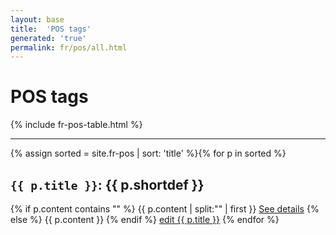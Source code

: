 ```yaml
---
layout: base
title:  'POS tags'
generated: 'true'
permalink: fr/pos/all.html
---
```


# POS tags

{% include fr-pos-table.html %}

----------

{% assign sorted = site.fr-pos | sort: 'title' %}{% for p in sorted %}
<a id="al-fr-pos/{{ p.title }}" class="al-dest"/>
<h2><code>{{ p.title }}</code>: {{ p.shortdef }}</h2>
{% if p.content contains "<!--details-->" %}    
{{ p.content | split:"<!--details-->" | first }}
<a href="{{ p.title }}" class="al-doc">See details</a>
{% else %}
{{ p.content }}
{% endif %}
<a href="{{ site.git_edit }}/{% if p.collection %}{{ p.relative_path }}{% else %}{{ p.path }}{% endif %}" target="#">edit {{ p.title }}</a>
{% endfor %}
